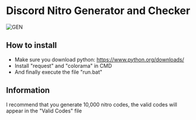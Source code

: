 # Discord Nitro Generator and Checker

![GEN](https://i.imgur.com/1MMgy1E.png)

## How to install
- Make sure you download python: https://www.python.org/downloads/
- Install "request" and "colorama" in CMD
- And finally execute the file "run.bat"

## Information
I recommend that you generate 10,000 nitro codes, the valid codes will appear in the "Valid Codes" file
